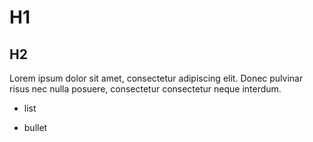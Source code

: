 # H1

## H2

Lorem ipsum dolor sit amet, consectetur adipiscing elit. Donec pulvinar risus
nec nulla posuere, consectetur consectetur neque interdum.

* list

- bullet
